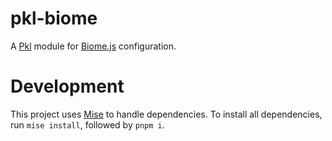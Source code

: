 # pkl-biome

A [Pkl](https://pkl-lang.org) module for [Biome.js](https://biomejs.dev) configuration.

# Development

This project uses [Mise](https://mise.jdx.dev) to handle dependencies. To install all dependencies, run `mise install`, followed by `pnpm i`.
